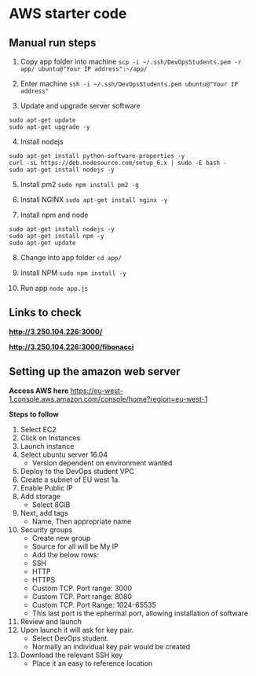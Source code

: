 # AWS starter code

## Manual run steps
1. Copy app folder into machine
```scp -i ~/.ssh/DevOpsStudents.pem -r app/ ubuntu@"Your IP address":~/app/```

2. Enter machine
```ssh -i ~/.ssh/DevOpsStudents.pem ubuntu@"Your IP address"```

3. Update and upgrade server software
```
sudo apt-get update
sudo apt-get upgrade -y
```

4. Install nodejs
```
sudo apt-get install python-software-properties -y
curl -sL https://deb.nodesource.com/setup_6.x | sudo -E bash -
sudo apt-get install nodejs -y
``` 
5. Install pm2
```sudo npm install pm2 -g```

6. Install NGINX
```sudo apt-get install nginx -y```

7. Install npm and node
```
sudo apt-get install nodejs -y
sudo apt-get install npm -y
sudo apt-get update
```
8. Change into app folder
```cd app/```

9. Install NPM
```sudo npm install -y```

10. Run app
```node app.js```

## Links to check
**http://3.250.104.226:3000/**

**http://3.250.104.226:3000/fibonacci**


## Setting up the amazon web server
**Access AWS here**
https://eu-west-1.console.aws.amazon.com/console/home?region=eu-west-1

**Steps to follow**
1. Select EC2
2. Click on Instances
3. Launch instance
4. Select ubuntu server 16.04
	- Version dependent on environment wanted 
5. Deploy to the DevOps student VPC
6. Create a subnet of EU west 1a.
7. Enable Public IP
8. Add storage
	- Select 8GiB
9. Next, add tags
	- Name, Then appropriate name
10. Security groups
	- Create new group
	- Source for all will be My IP
	- Add the below rows:
	- SSH
	- HTTP
	- HTTPS
	- Custom TCP. Port range: 3000
	- Custom TCP. Port range: 8080
	- Custom TCP. Port Range: 1024-65535
	- This last port is the ephermal port, allowing installation of software
11. Review and launch
12. Upon launch it will ask for key pair. 
	- Select DevOps student. 
	- Normally an individual key pair would be created
13. Download the relevant SSH key
	- Place it an easy to reference location
